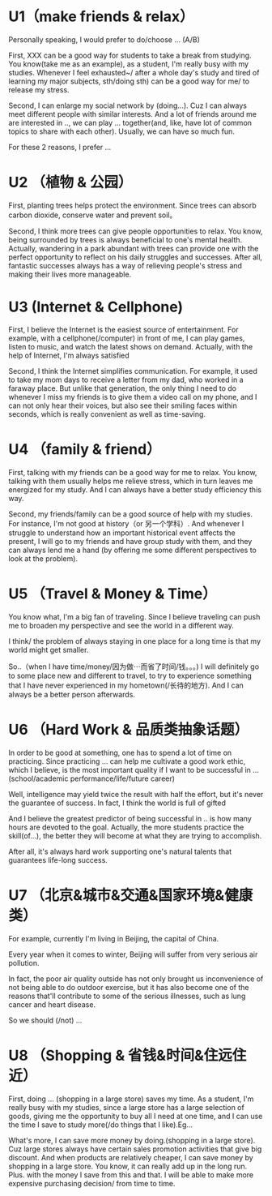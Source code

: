 # U1（make friends & relax）
Personally speaking, I would prefer to do/choose ... (A/B)

First, XXX can be a good way for students to take a break from studying. You know(take me as an example), as a student, I'm really busy with my studies. Whenever I feel exhausted~/ after a whole day's study and tired of learning my major subjects, sth/doing sth) can be a good way for me/ to release my stress.

Second, I can enlarge my social network by (doing...). Cuz I can always meet different people with similar interests. And a lot of friends around me are interested in .., we can play ... together(and, like, have lot of common topics to share with each other). Usually, we can have so much fun.

For these 2 reasons, I prefer ...

# U2 （植物 & 公园）
First, planting trees helps protect the environment. Since trees can absorb carbon dioxide, conserve water and prevent soil。

Second, I think more trees can give people opportunities to relax. You know, being surrounded by trees is always beneficial to one's mental health. Actually, wandering in a park abundant with trees can provide one with the perfect opportunity to reflect on his daily struggles and successes. After all, fantastic successes always has a way of relieving people's stress and making their lives more manageable.

# U3 (Internet & Cellphone)
First, I believe the Internet is the easiest source of entertainment. For example, with a cellphone(/computer) in front of me, I can play games, listen to music, and watch the latest shows on demand. Actually, with the help of Internet, I'm always satisfied

Second, I think the Internet simplifies communication. For example, it used to take my mom days to receive a letter from my dad, who worked in a faraway place. But unlike that generation, the only thing I need to do whenever I miss my friends is to give them a video call on my phone, and I can not only hear their voices, but also see their smiling faces within seconds, which is really convenient as well as time-saving.

# U4 （family & friend）
First, talking with my friends can be a good way for me to relax. You know, talking with them usually helps me relieve stress, which in turn leaves me energized for my study. And I can always have a better study efficiency this way.

Second, my friends/family can be a good source of help with my studies. For instance, I'm not good at history（or 另一个学科）. And whenever I struggle to understand how an important historical event affects the present, I will go to my friends and have group study with them, and they can always lend me a hand (by offering me some different perspectives to look at the problem).

# U5 （Travel & Money & Time）
You know what, l'm a big fan of traveling. Since I believe traveling can push me to broaden my perspective and see the world in a different way.

I think/ the problem of always staying in one place for a long time is that my world might get smaller.

So..（when l have time/money/因为做⋯而省了时间/钱。。。)
I will definitely go to some place new and different to travel, to try to experience something that I have never experienced in my hometown(/长待的地方). And I can always be a better person afterwards.

# U6 （Hard Work & 品质类抽象话题）
In order to be good at something, one has to spend a lot of time on practicing. Since practicing ... can help me cultivate a good work ethic, which I believe, is the most important quality if I want to be successful in ... (school/academic performance/life/future career)

Well, intelligence may yield twice the result with half the effort, but it's never the guarantee of success. In fact, I think the world is full of gifted

And I believe the greatest predictor of being successful in .. is how many hours are devoted to the goal. Actually, the more students practice the skill(of...), the better they will become at what they are trying to accomplish.

After all, it's always hard work supporting one's natural talents that guarantees life-long success.

# U7 （北京&城市&交通&国家环境&健康类）
For example, currently I'm living in Beijing, the capital of China.

Every year when it comes to winter, Beijing will suffer from very serious air pollution.

In fact, the poor air quality outside has not only brought us inconvenience of not being able to do outdoor exercise, but it has also become one of the reasons that'll contribute to some of the serious illnesses, such as lung cancer and heart disease.

So we should (/not) ...

# U8 （Shopping & 省钱&时间&住远住近）

First, doing ... (shopping in a large store) saves my time. As a student, I'm really busy with my studies, since a large store has a large selection of goods, giving me the opportunity to buy all I need at one time, and I can use the time I save to study more(/do things that I like).Eg...

What's more, I can save more money by doing.(shopping in a large store). Cuz large stores always have certain sales promotion activities that give big discount. And when products are relatively cheaper, I can save money by shopping in a large store. You know, it can really add up in the long run. Plus. with the money I save from this and that. I will be able to make more expensive purchasing decision/ from time to time.